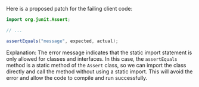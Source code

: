 Here is a proposed patch for the failing client code:
```java
import org.junit.Assert;

// ...

assertEquals("message", expected, actual);
```
Explanation:
The error message indicates that the static import statement is only allowed for classes and interfaces. In this case, the `assertEquals` method is a static method of the `Assert` class, so we can import the class directly and call the method without using a static import. This will avoid the error and allow the code to compile and run successfully.